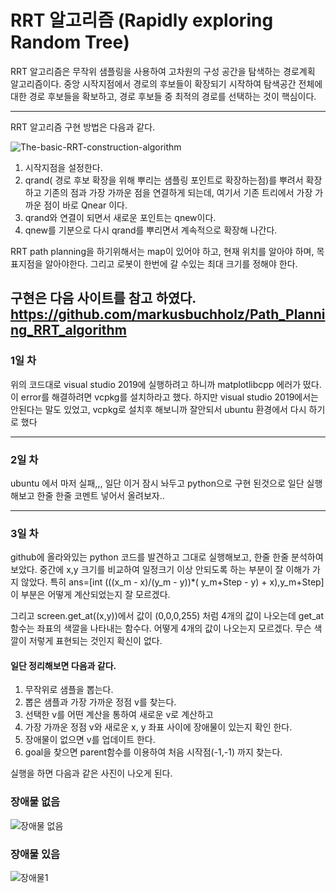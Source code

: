 # RRT 알고리즘 (Rapidly exploring Random Tree)

RRT 알고리즘은 무작위 샘플링을 사용하여 고차원의 구성 공간을 탐색하는 경로계획 알고리즘이다. 
중앙 시작지점에서 경로의 후보들이 확장되기 시작하여 탐색공간 전체에 대한 경로 후보들을 확보하고, 경로 후보들 중 최적의 경로를 선택하는 것이 핵심이다. 

----------- 
RRT 알고리즘 구현 방법은 다음과 같다.

![The-basic-RRT-construction-algorithm](https://user-images.githubusercontent.com/63197363/180209896-ea4ea0f6-c3d2-40b0-b6ff-c02f5243bb19.png)


1. 시작지점을 설정한다.
2. qrand( 경로 후보 확장을 위해 뿌리는 샘플링 포인트로 확장하는점)를 뿌려서 확장하고 기존의 점과 가장 가까운 점을 연결하게 되는데, 여기서 기존 트리에서 가장 가까운 점이 바로 Qnear 이다. 
3. qrand와 연결이 되면서 새로운 포인트는 qnew이다. 
4. qnew를 기분으로 다시 qrand를 뿌리면서 계속적으로 확장해 나간다. 


RRT path planning을 하기위해서는 map이 있어야 하고, 현재 위치를 알아야 하며, 목표지점을 알아야한다. 그리고 로봇이 한번에 갈 수있는 최대 크기를 정해야 한다. 


구현은 다음 사이트를 참고 하였다. https://github.com/markusbuchholz/Path_Planning_RRT_algorithm
------------

### 1일 차 
위의 코드대로 visual studio 2019에 실행하려고 하니까 matplotlibcpp 에러가 떴다. 
이 error를 해결하려면 vcpkg를 설치하라고 했다.  하지만 visual studio 2019에서는 안된다는 말도 있었고, vcpkg로 설치후 해보니까 잘안되서 ubuntu 환경에서 다시 하기로 했다 

-----------
### 2일 차 
ubuntu 에서 마저 실패,,, 일단 이거 잠시 놔두고 python으로 구현 된것으로 일단 실행해보고 한줄 한줄 코멘트 넣어서 올려보자..  


________________
### 3일 차 
github에 올라와있는 python 코드를 발견하고 그대로 실행해보고, 한줄 한줄 분석하여 보았다. 
중간에 x,y 크기를 비교하여 일정크기 이상 안되도록 하는 부분이 잘 이해가 가지 않았다.
특히 ans=[int (((x_m - x)/(y_m - y))*( y_m+Step - y) + x),y_m+Step] 이 부분은 어떻게 계산되었는지 잘 모르겠다. 

그리고 screen.get_at((x,y))에서 값이 (0,0,0,255) 처럼 4개의 값이 나오는데 get_at함수는 좌표의 색깔을 나타내는 함수다.
어떻게 4개의 값이 나오는지 모르겠다. 무슨 색깔이 저렇게 표현되는 것인지 확신이 없다. 

#### 일단 정리해보면 다음과 같다. 

1. 무작위로 샘플을 뽑는다. 
2. 뽑은 샘플과 가장 가까운 정점 v를 찾는다. 
3. 선택한 v를 어떤 계산을 통하여 새로운 v로 계산하고
4. 가장 가까운 정점 v와 새로운 x, y 좌표 사이에 장애물이 있는지 확인 한다. 
5. 장애물이 없으면 v를 업데이트 한다.
6. goal을 찾으면 parent함수를 이용하여 처음 시작점(-1,-1) 까지 찾는다.

실행을 하면 다음과 같은 사진이 나오게 된다. 

### 장애물 없음 
![장애물 없음](https://user-images.githubusercontent.com/63197363/180750999-584e4550-61ef-47f6-82fb-4b9e3cba0d38.png)




### 장애물 있음 
![장애물1](https://user-images.githubusercontent.com/63197363/180751249-5d3a358a-7df3-407e-bc38-7120acdc5711.png)



